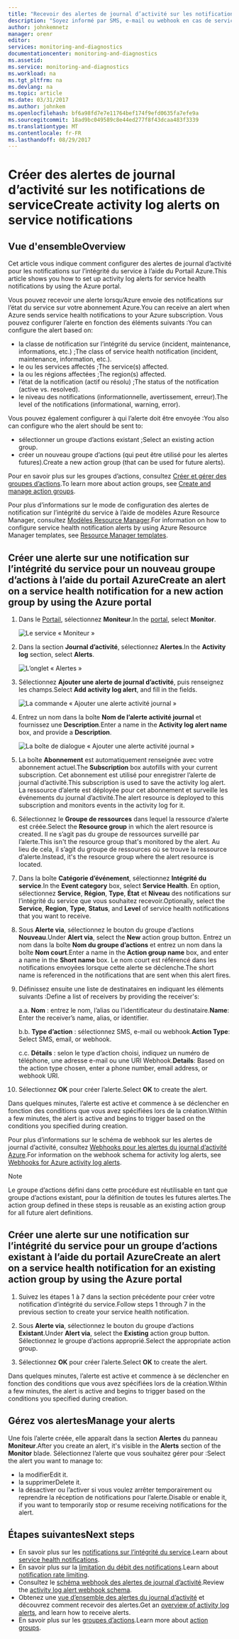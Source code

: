 ```yaml
---
title: "Recevoir des alertes de journal d’activité sur les notifications de service | Documents Microsoft"
description: "Soyez informé par SMS, e-mail ou webhook en cas de service Azure."
author: johnkemnetz
manager: orenr
editor: 
services: monitoring-and-diagnostics
documentationcenter: monitoring-and-diagnostics
ms.assetid: 
ms.service: monitoring-and-diagnostics
ms.workload: na
ms.tgt_pltfrm: na
ms.devlang: na
ms.topic: article
ms.date: 03/31/2017
ms.author: johnkem
ms.openlocfilehash: bf6a98fd7e7e11764bef174f9efd0635fa7efe9a
ms.sourcegitcommit: 18ad9bc049589c8e44ed277f8f43dcaa483f3339
ms.translationtype: MT
ms.contentlocale: fr-FR
ms.lasthandoff: 08/29/2017
---
```

# <a name="create-activity-log-alerts-on-service-notifications"></a><span data-ttu-id="95643-103">Créer des alertes de journal d’activité sur les notifications de service</span><span class="sxs-lookup"><span data-stu-id="95643-103">Create activity log alerts on service notifications</span></span>
## <a name="overview"></a><span data-ttu-id="95643-104">Vue d'ensemble</span><span class="sxs-lookup"><span data-stu-id="95643-104">Overview</span></span>
<span data-ttu-id="95643-105">Cet article vous indique comment configurer des alertes de journal d’activité pour les notifications sur l’intégrité du service à l’aide du Portail Azure.</span><span class="sxs-lookup"><span data-stu-id="95643-105">This article shows you how to set up activity log alerts for service health notifications by using the Azure portal.</span></span>  

<span data-ttu-id="95643-106">Vous pouvez recevoir une alerte lorsqu’Azure envoie des notifications sur l’état du service sur votre abonnement Azure.</span><span class="sxs-lookup"><span data-stu-id="95643-106">You can receive an alert when Azure sends service health notifications to your Azure subscription.</span></span> <span data-ttu-id="95643-107">Vous pouvez configurer l’alerte en fonction des éléments suivants :</span><span class="sxs-lookup"><span data-stu-id="95643-107">You can configure the alert based on:</span></span>

- <span data-ttu-id="95643-108">la classe de notification sur l’intégrité du service (incident, maintenance, informations, etc.) ;</span><span class="sxs-lookup"><span data-stu-id="95643-108">The class of service health notification (incident, maintenance, information, etc.).</span></span>
- <span data-ttu-id="95643-109">le ou les services affectés ;</span><span class="sxs-lookup"><span data-stu-id="95643-109">The service(s) affected.</span></span>
- <span data-ttu-id="95643-110">la ou les régions affectées ;</span><span class="sxs-lookup"><span data-stu-id="95643-110">The region(s) affected.</span></span>
- <span data-ttu-id="95643-111">l’état de la notification (actif ou résolu) ;</span><span class="sxs-lookup"><span data-stu-id="95643-111">The status of the notification (active vs. resolved).</span></span>
- <span data-ttu-id="95643-112">le niveau des notifications (informationnelle, avertissement, erreur).</span><span class="sxs-lookup"><span data-stu-id="95643-112">The level of the notifications (informational, warning, error).</span></span>

<span data-ttu-id="95643-113">Vous pouvez également configurer à qui l’alerte doit être envoyée :</span><span class="sxs-lookup"><span data-stu-id="95643-113">You also can configure who the alert should be sent to:</span></span>

- <span data-ttu-id="95643-114">sélectionner un groupe d’actions existant ;</span><span class="sxs-lookup"><span data-stu-id="95643-114">Select an existing action group.</span></span>
- <span data-ttu-id="95643-115">créer un nouveau groupe d’actions (qui peut être utilisé pour les alertes futures).</span><span class="sxs-lookup"><span data-stu-id="95643-115">Create a new action group (that can be used for future alerts).</span></span>

<span data-ttu-id="95643-116">Pour en savoir plus sur les groupes d’actions, consultez [Créer et gérer des groupes d’actions](monitoring-action-groups.md).</span><span class="sxs-lookup"><span data-stu-id="95643-116">To learn more about action groups, see [Create and manage action groups](monitoring-action-groups.md).</span></span>

<span data-ttu-id="95643-117">Pour plus d’informations sur le mode de configuration des alertes de notification sur l’intégrité du service à l’aide de modèles Azure Resource Manager, consultez [Modèles Resource Manager](monitoring-create-activity-log-alerts-with-resource-manager-template.md).</span><span class="sxs-lookup"><span data-stu-id="95643-117">For information on how to configure service health notification alerts by using Azure Resource Manager templates, see [Resource Manager templates](monitoring-create-activity-log-alerts-with-resource-manager-template.md).</span></span>

## <a name="create-an-alert-on-a-service-health-notification-for-a-new-action-group-by-using-the-azure-portal"></a><span data-ttu-id="95643-118">Créer une alerte sur une notification sur l’intégrité du service pour un nouveau groupe d’actions à l’aide du portail Azure</span><span class="sxs-lookup"><span data-stu-id="95643-118">Create an alert on a service health notification for a new action group by using the Azure portal</span></span>
1. <span data-ttu-id="95643-119">Dans le [Portail](https://portal.azure.com), sélectionnez **Moniteur**.</span><span class="sxs-lookup"><span data-stu-id="95643-119">In the [portal](https://portal.azure.com), select **Monitor**.</span></span>

    ![Le service « Moniteur »](./media/monitoring-activity-log-alerts-on-service-notifications/home-monitor.png)

2. <span data-ttu-id="95643-121">Dans la section **Journal d’activité**, sélectionnez **Alertes**.</span><span class="sxs-lookup"><span data-stu-id="95643-121">In the **Activity log** section, select **Alerts**.</span></span>

    ![L’onglet « Alertes »](./media/monitoring-activity-log-alerts-on-service-notifications/alerts-blades.png)

3. <span data-ttu-id="95643-123">Sélectionnez **Ajouter une alerte de journal d’activité**, puis renseignez les champs.</span><span class="sxs-lookup"><span data-stu-id="95643-123">Select **Add activity log alert**, and fill in the fields.</span></span>

    ![La commande « Ajouter une alerte activité journal »](./media/monitoring-activity-log-alerts-on-service-notifications/add-activity-log-alert.png)

4. <span data-ttu-id="95643-125">Entrez un nom dans la boîte **Nom de l’alerte activité journal** et fournissez une **Description**.</span><span class="sxs-lookup"><span data-stu-id="95643-125">Enter a name in the **Activity log alert name** box, and provide a **Description**.</span></span>

    ![La boîte de dialogue « Ajouter une alerte activité journal »](./media/monitoring-activity-log-alerts-on-service-notifications/activity-log-alert-service-notification-new-action-group.png)

5. <span data-ttu-id="95643-127">La boîte **Abonnement** est automatiquement renseignée avec votre abonnement actuel.</span><span class="sxs-lookup"><span data-stu-id="95643-127">The **Subscription** box autofills with your current subscription.</span></span> <span data-ttu-id="95643-128">Cet abonnement est utilisé pour enregistrer l’alerte de journal d’activité.</span><span class="sxs-lookup"><span data-stu-id="95643-128">This subscription is used to save the activity log alert.</span></span> <span data-ttu-id="95643-129">La ressource d’alerte est déployée pour cet abonnement et surveille les événements du journal d’activité.</span><span class="sxs-lookup"><span data-stu-id="95643-129">The alert resource is deployed to this subscription and monitors events in the activity log for it.</span></span>

6. <span data-ttu-id="95643-130">Sélectionnez le **Groupe de ressources** dans lequel la ressource d’alerte est créée.</span><span class="sxs-lookup"><span data-stu-id="95643-130">Select the **Resource group** in which the alert resource is created.</span></span> <span data-ttu-id="95643-131">Il ne s’agit pas du groupe de ressources surveillé par l’alerte.</span><span class="sxs-lookup"><span data-stu-id="95643-131">This isn't the resource group that's monitored by the alert.</span></span> <span data-ttu-id="95643-132">Au lieu de cela, il s’agit du groupe de ressources où se trouve la ressource d’alerte.</span><span class="sxs-lookup"><span data-stu-id="95643-132">Instead, it's the resource group where the alert resource is located.</span></span>

7. <span data-ttu-id="95643-133">Dans la boîte **Catégorie d’événement**, sélectionnez **Intégrité du service**.</span><span class="sxs-lookup"><span data-stu-id="95643-133">In the **Event category** box, select **Service Health**.</span></span> <span data-ttu-id="95643-134">En option, sélectionnez **Service**, **Région**, **Type**, **État** et **Niveau** des notifications sur l’intégrité du service que vous souhaitez recevoir.</span><span class="sxs-lookup"><span data-stu-id="95643-134">Optionally, select the **Service**, **Region**, **Type**, **Status**, and **Level** of service health notifications that you want to receive.</span></span>

8. <span data-ttu-id="95643-135">Sous **Alerte via**, sélectionnez le bouton du groupe d’actions **Nouveau**.</span><span class="sxs-lookup"><span data-stu-id="95643-135">Under **Alert via**, select the **New** action group button.</span></span> <span data-ttu-id="95643-136">Entrez un nom dans la boîte **Nom du groupe d’actions** et entrez un nom dans la boîte **Nom court**.</span><span class="sxs-lookup"><span data-stu-id="95643-136">Enter a name in the **Action group name** box, and enter a name in the **Short name** box.</span></span> <span data-ttu-id="95643-137">Le nom court est référencé dans les notifications envoyées lorsque cette alerte se déclenche.</span><span class="sxs-lookup"><span data-stu-id="95643-137">The short name is referenced in the notifications that are sent when this alert fires.</span></span>

9. <span data-ttu-id="95643-138">Définissez ensuite une liste de destinataires en indiquant les éléments suivants :</span><span class="sxs-lookup"><span data-stu-id="95643-138">Define a list of receivers by providing the receiver's:</span></span>

    <span data-ttu-id="95643-139">a.</span><span class="sxs-lookup"><span data-stu-id="95643-139">a.</span></span> <span data-ttu-id="95643-140">**Nom** : entrez le nom, l’alias ou l’identificateur du destinataire.</span><span class="sxs-lookup"><span data-stu-id="95643-140">**Name**: Enter the receiver’s name, alias, or identifier.</span></span>

    <span data-ttu-id="95643-141">b.</span><span class="sxs-lookup"><span data-stu-id="95643-141">b.</span></span> <span data-ttu-id="95643-142">**Type d’action** : sélectionnez SMS, e-mail ou webhook.</span><span class="sxs-lookup"><span data-stu-id="95643-142">**Action Type**: Select SMS, email, or webhook.</span></span>

    <span data-ttu-id="95643-143">c.</span><span class="sxs-lookup"><span data-stu-id="95643-143">c.</span></span> <span data-ttu-id="95643-144">**Détails** : selon le type d’action choisi, indiquez un numéro de téléphone, une adresse e-mail ou une URI Webhook.</span><span class="sxs-lookup"><span data-stu-id="95643-144">**Details**: Based on the action type chosen, enter a phone number, email address, or webhook URI.</span></span>

10. <span data-ttu-id="95643-145">Sélectionnez **OK** pour créer l’alerte.</span><span class="sxs-lookup"><span data-stu-id="95643-145">Select **OK** to create the alert.</span></span>

<span data-ttu-id="95643-146">Dans quelques minutes, l’alerte est active et commence à se déclencher en fonction des conditions que vous avez spécifiées lors de la création.</span><span class="sxs-lookup"><span data-stu-id="95643-146">Within a few minutes, the alert is active and begins to trigger based on the conditions you specified during creation.</span></span>

<span data-ttu-id="95643-147">Pour plus d’informations sur le schéma de webhook sur les alertes de journal d’activité, consultez [Webhooks pour les alertes du journal d’activité Azure](monitoring-activity-log-alerts-webhook.md).</span><span class="sxs-lookup"><span data-stu-id="95643-147">For information on the webhook schema for activity log alerts, see [Webhooks for Azure activity log alerts](monitoring-activity-log-alerts-webhook.md).</span></span>

>[!NOTE]
><span data-ttu-id="95643-148">Le groupe d’actions défini dans cette procédure est réutilisable en tant que groupe d’actions existant, pour la définition de toutes les futures alertes.</span><span class="sxs-lookup"><span data-stu-id="95643-148">The action group defined in these steps is reusable as an existing action group for all future alert definitions.</span></span>
>
>

## <a name="create-an-alert-on-a-service-health-notification-for-an-existing-action-group-by-using-the-azure-portal"></a><span data-ttu-id="95643-149">Créer une alerte sur une notification sur l’intégrité du service pour un groupe d’actions existant à l’aide du portail Azure</span><span class="sxs-lookup"><span data-stu-id="95643-149">Create an alert on a service health notification for an existing action group by using the Azure portal</span></span>

1. <span data-ttu-id="95643-150">Suivez les étapes 1 à 7 dans la section précédente pour créer votre notification d’intégrité du service.</span><span class="sxs-lookup"><span data-stu-id="95643-150">Follow steps 1 through 7 in the previous section to create your service health notification.</span></span> 

2. <span data-ttu-id="95643-151">Sous **Alerte via**, sélectionnez le bouton du groupe d’actions **Existant**.</span><span class="sxs-lookup"><span data-stu-id="95643-151">Under **Alert via**, select the **Existing** action group button.</span></span> <span data-ttu-id="95643-152">Sélectionnez le groupe d’actions approprié.</span><span class="sxs-lookup"><span data-stu-id="95643-152">Select the appropriate action group.</span></span>

3. <span data-ttu-id="95643-153">Sélectionnez **OK** pour créer l’alerte.</span><span class="sxs-lookup"><span data-stu-id="95643-153">Select **OK** to create the alert.</span></span>

<span data-ttu-id="95643-154">Dans quelques minutes, l’alerte est active et commence à se déclencher en fonction des conditions que vous avez spécifiées lors de la création.</span><span class="sxs-lookup"><span data-stu-id="95643-154">Within a few minutes, the alert is active and begins to trigger based on the conditions you specified during creation.</span></span>

## <a name="manage-your-alerts"></a><span data-ttu-id="95643-155">Gérez vos alertes</span><span class="sxs-lookup"><span data-stu-id="95643-155">Manage your alerts</span></span>

<span data-ttu-id="95643-156">Une fois l’alerte créée, elle apparaît dans la section **Alertes** du panneau **Moniteur**.</span><span class="sxs-lookup"><span data-stu-id="95643-156">After you create an alert, it's visible in the **Alerts** section of the **Monitor** blade.</span></span> <span data-ttu-id="95643-157">Sélectionnez l’alerte que vous souhaitez gérer pour :</span><span class="sxs-lookup"><span data-stu-id="95643-157">Select the alert you want to manage to:</span></span>

* <span data-ttu-id="95643-158">la modifier</span><span class="sxs-lookup"><span data-stu-id="95643-158">Edit it.</span></span>
* <span data-ttu-id="95643-159">la supprimer</span><span class="sxs-lookup"><span data-stu-id="95643-159">Delete it.</span></span>
* <span data-ttu-id="95643-160">la désactiver ou l’activer si vous voulez arrêter temporairement ou reprendre la réception de notifications pour l’alerte.</span><span class="sxs-lookup"><span data-stu-id="95643-160">Disable or enable it, if you want to temporarily stop or resume receiving notifications for the alert.</span></span>

## <a name="next-steps"></a><span data-ttu-id="95643-161">Étapes suivantes</span><span class="sxs-lookup"><span data-stu-id="95643-161">Next steps</span></span>
- <span data-ttu-id="95643-162">En savoir plus sur les [notifications sur l’intégrité du service](monitoring-service-notifications.md).</span><span class="sxs-lookup"><span data-stu-id="95643-162">Learn about [service health notifications](monitoring-service-notifications.md).</span></span>
- <span data-ttu-id="95643-163">En savoir plus sur la [limitation du débit des notifications](monitoring-alerts-rate-limiting.md).</span><span class="sxs-lookup"><span data-stu-id="95643-163">Learn about [notification rate limiting](monitoring-alerts-rate-limiting.md).</span></span>
- <span data-ttu-id="95643-164">Consultez le [schéma webhook des alertes de journal d’activité](monitoring-activity-log-alerts-webhook.md).</span><span class="sxs-lookup"><span data-stu-id="95643-164">Review the [activity log alert webhook schema](monitoring-activity-log-alerts-webhook.md).</span></span>
- <span data-ttu-id="95643-165">Obtenez une [vue d’ensemble des alertes du journal d’activité](monitoring-overview-alerts.md) et découvrez comment recevoir des alertes.</span><span class="sxs-lookup"><span data-stu-id="95643-165">Get an [overview of activity log alerts](monitoring-overview-alerts.md), and learn how to receive alerts.</span></span> 
- <span data-ttu-id="95643-166">En savoir plus sur les [groupes d’actions](monitoring-action-groups.md).</span><span class="sxs-lookup"><span data-stu-id="95643-166">Learn more about [action groups](monitoring-action-groups.md).</span></span>
